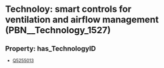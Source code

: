 # Technoloy: __smart controls for ventilation and airflow management__ (PBN__Technology_1527)

## Property: has_TechnologyID

* [Q5255013](Q5255013)

